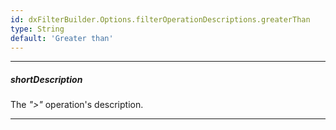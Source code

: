 ```yaml
---
id: dxFilterBuilder.Options.filterOperationDescriptions.greaterThan
type: String
default: 'Greater than'
---
```

---
##### shortDescription
The *">"* operation's description.

---
